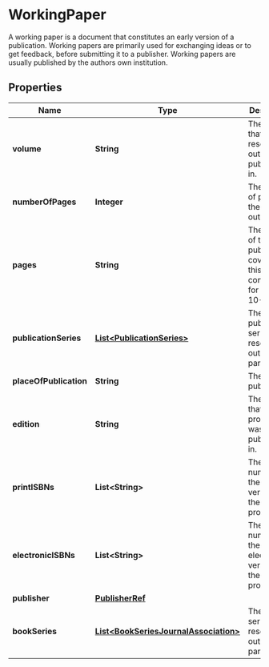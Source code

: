 

# WorkingPaper

A working paper is a document that constitutes an early version of a publication. Working papers are primarily used for exchanging ideas or to get feedback, before submitting it to a publisher. Working papers are usually published by the authors own institution.
## Properties

Name | Type | Description | Notes
------------ | ------------- | ------------- | -------------
**volume** | **String** | The volume that the research output was published in. |  [optional]
**numberOfPages** | **Integer** | The number of pages in the research output. |  [optional]
**pages** | **String** | The pages of the host publication covered by this contribution, for example 10-15. |  [optional]
**publicationSeries** | [**List&lt;PublicationSeries&gt;**](PublicationSeries.md) | The publication series this research output is part of. |  [optional]
**placeOfPublication** | **String** | The place of publication. |  [optional]
**edition** | **String** | The edition that the production was published in. |  [optional]
**printISBNs** | **List&lt;String&gt;** | The ISBN number for the printed versions of the production. |  [optional]
**electronicISBNs** | **List&lt;String&gt;** | The ISBN number for the electronic versions of the production. |  [optional]
**publisher** | [**PublisherRef**](PublisherRef.md) |  |  [optional]
**bookSeries** | [**List&lt;BookSeriesJournalAssociation&gt;**](BookSeriesJournalAssociation.md) | The book series this research output is part of. |  [optional]



